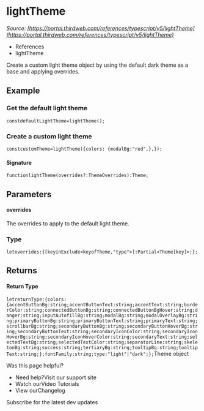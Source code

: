 # lightTheme

*Source: [https://portal.thirdweb.com/references/typescript/v5/lightTheme](https://portal.thirdweb.com/references/typescript/v5/lightTheme)*

* References
* lightTheme

Create a custom light theme object by using the default dark theme as a base and applying overrides.

## Example

### Get the default light theme

`constdefaultLightTheme=lightTheme();`
### Create a custom light theme

`constcustomTheme=lightTheme({colors: {modalBg:"red",},});`
#### Signature

`functionlightTheme(overrides?:ThemeOverrides):Theme;`
## Parameters

#### overrides

The overrides to apply to the default light theme.

### Type

`letoverrides:{[keyinExclude<keyofTheme,"type">]:Partial<Theme[key]>;};`
## Returns

#### Return Type

`letreturnType:{colors:{accentButtonBg:string;accentButtonText:string;accentText:string;borderColor:string;connectedButtonBg:string;connectedButtonBgHover:string;danger:string;inputAutofillBg:string;modalBg:string;modalOverlayBg:string;primaryButtonBg:string;primaryButtonText:string;primaryText:string;scrollbarBg:string;secondaryButtonBg:string;secondaryButtonHoverBg:string;secondaryButtonText:string;secondaryIconColor:string;secondaryIconHoverBg:string;secondaryIconHoverColor:string;secondaryText:string;selectedTextBg:string;selectedTextColor:string;separatorLine:string;skeletonBg:string;success:string;tertiaryBg:string;tooltipBg:string;tooltipText:string;};fontFamily:string;type:"light"|"dark";};`Theme object

Was this page helpful?

* Need help?Visit our support site
* Watch ourVideo Tutorials
* View ourChangelog

Subscribe for the latest dev updates

